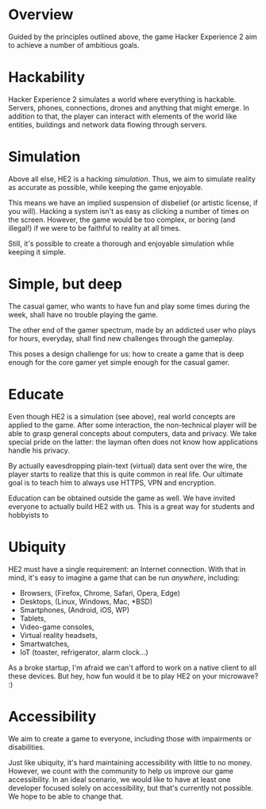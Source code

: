 # Overview

Guided by the principles outlined above, the game Hacker Experience 2 aim to achieve a number of ambitious goals.

# Hackability

Hacker Experience 2 simulates a world where everything is hackable. Servers, phones, connections, drones and anything that might emerge. In addition to that, the player can interact with elements of the world like entities, buildings and network data flowing through servers.

# Simulation

Above all else, HE2 is a hacking *simulation*. Thus, we aim to simulate reality as accurate as possible, while keeping the game enjoyable.

This means we have an implied suspension of disbelief (or artistic license, if you will). Hacking a system isn't as easy as clicking a number of times on the screen. However, the game would be too complex, or boring (and illegal!) if we were to be faithful to reality at all times. 

Still, it's possible to create a thorough and enjoyable simulation while keeping it simple.

# Simple, but deep

The casual gamer, who wants to have fun and play some times during the week, shall have no trouble playing the game. 

The other end of the gamer spectrum, made by an addicted user who plays for hours, everyday, shall find new challenges through the gameplay.

This poses a design challenge for us: how to create a game that is deep enough for the core gamer yet simple enough for the casual gamer.

# Educate

Even though HE2 is a simulation (see above), real world concepts are applied to the game. After some interaction, the non-technical player will be able to grasp general concepts about computers, data and privacy. We take special pride on the latter: the layman often does not know how applications handle his privacy.

By actually eavesdropping plain-text (virtual) data sent over the wire, the player starts to realize that this is quite common in real life. Our ultimate goal is to teach him to always use HTTPS, VPN and encryption.

Education can be obtained outside the game as well. We have invited everyone to actually build HE2 with us. This is a great way for students and hobbyists to

# Ubiquity

HE2 must have a single requirement: an Internet connection. With that in mind, it's easy to imagine a game that can be run *anywhere*, including: 

- Browsers, (Firefox, Chrome, Safari, Opera, Edge)
- Desktops, (Linux, Windows, Mac, *BSD)
- Smartphones, (Android, iOS, WP)
- Tablets,
- Video-game consoles,
- Virtual reality headsets,
- Smartwatches, 
- IoT (toaster, refrigerator, alarm clock...)

As a broke startup, I'm afraid we can't afford to work on a native client to all these devices. But hey, how fun would it be to play HE2 on your microwave? :)

# Accessibility

We aim to create a game to everyone, including those with impairments or disabilities. 

Just like ubiquity, it's hard maintaining accessibility with little to no money. However, we count with the community to help us improve our game accessibility. In  an ideal scenario, we would like to have at least one developer focused solely on accessibility, but that's currently not possible. We hope to be able to change that.